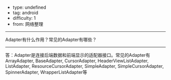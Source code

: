 - type: undefined
- tag: android
- difficulty:  1
- from: 网络整理

--------

Adapter有什么作用？常见的Adapter有哪些？

---------

答：Adapter是连接后端数据和前端显示的适配器接口。常见的Adapter有ArrayAdapter, BaseAdapter, CursorAdapter, HeaderViewListAdapter, ListAdapter, ResourceCursorAdapter, SimpleAdapter, SimpleCursorAdapter, SpinnerAdapter, WrapperListAdapter等

